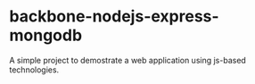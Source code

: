 backbone-nodejs-express-mongodb
===============================

A simple project to demostrate a web application using js-based technologies.
